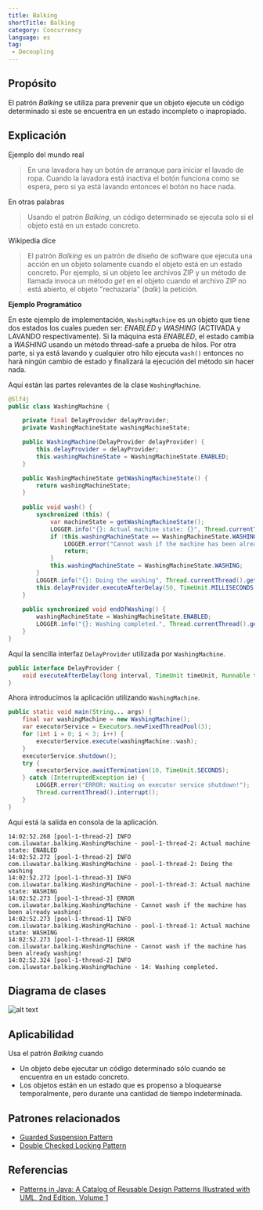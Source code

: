```yaml
---
title: Balking
shortTitle: Balking
category: Concurrency
language: es
tag:
 - Decoupling
---
```


## Propósito

El patrón _Balking_ se utiliza para prevenir que un objeto ejecute un código determinado si
este se encuentra en un estado incompleto o inapropiado.

## Explicación

Ejemplo del mundo real

> En una lavadora hay un botón de arranque para iniciar el lavado de ropa. Cuando la lavadora
> está inactiva el botón funciona como se espera, pero si ya está lavando entonces el botón no hace
> nada.

En otras palabras

> Usando el patrón _Balking_, un código determinado se ejecuta solo si el objeto está en un estado concreto.

Wikipedia dice

> El patrón _Balking_ es un patrón de diseño de software que ejecuta una acción en un objeto solamente cuando
> el objeto está en un estado concreto. Por ejemplo, si un objeto lee archivos ZIP y un método de llamada
> invoca un método _get_ en el objeto cuando el archivo ZIP no está abierto, el objeto "rechazaría" (_balk_)
> la petición.

**Ejemplo Programático**

En este ejemplo de implementación, `WashingMachine` es un objeto que tiene dos estados los cuales pueden
ser: _ENABLED_ y _WASHING_ (ACTIVADA y LAVANDO respectivamente). Si la máquina está _ENABLED_, el estado
cambia a _WASHING_ usando un método thread-safe a prueba de hilos. Por otra parte, si ya está lavando y
cualquier otro hilo ejecuta `wash()` entonces no hará ningún cambio de estado y finalizará la ejecución del
método sin hacer nada.

Aquí están las partes relevantes de la clase `WashingMachine`.

```java
@Slf4j
public class WashingMachine {

    private final DelayProvider delayProvider;
    private WashingMachineState washingMachineState;

    public WashingMachine(DelayProvider delayProvider) {
        this.delayProvider = delayProvider;
        this.washingMachineState = WashingMachineState.ENABLED;
    }

    public WashingMachineState getWashingMachineState() {
        return washingMachineState;
    }
    
    public void wash() {
        synchronized (this) {
            var machineState = getWashingMachineState();
            LOGGER.info("{}: Actual machine state: {}", Thread.currentThread().getName(), machineState);
            if (this.washingMachineState == WashingMachineState.WASHING) {
                LOGGER.error("Cannot wash if the machine has been already washing!");
                return;
            }
            this.washingMachineState = WashingMachineState.WASHING;
        }
        LOGGER.info("{}: Doing the washing", Thread.currentThread().getName());
        this.delayProvider.executeAfterDelay(50, TimeUnit.MILLISECONDS, this::endOfWashing);
    }
    
    public synchronized void endOfWashing() {
        washingMachineState = WashingMachineState.ENABLED;
        LOGGER.info("{}: Washing completed.", Thread.currentThread().getId());
    }
}
```

Aquí la sencilla interfaz `DelayProvider` utilizada por `WashingMachine`.

```java
public interface DelayProvider {
    void executeAfterDelay(long interval, TimeUnit timeUnit, Runnable task);
}
```

Ahora introducimos la aplicación utilizando `WashingMachine`.

```java
public static void main(String... args) {
    final var washingMachine = new WashingMachine();
    var executorService = Executors.newFixedThreadPool(3);
    for (int i = 0; i < 3; i++) {
        executorService.execute(washingMachine::wash);
    }
    executorService.shutdown();
    try {
        executorService.awaitTermination(10, TimeUnit.SECONDS);    
    } catch (InterruptedException ie) {
        LOGGER.error("ERROR: Waiting on executor service shutdown!");
        Thread.currentThread().interrupt();
    }
}
```

Aquí está la salida en consola de la aplicación.

```
14:02:52.268 [pool-1-thread-2] INFO com.iluwatar.balking.WashingMachine - pool-1-thread-2: Actual machine state: ENABLED
14:02:52.272 [pool-1-thread-2] INFO com.iluwatar.balking.WashingMachine - pool-1-thread-2: Doing the washing
14:02:52.272 [pool-1-thread-3] INFO com.iluwatar.balking.WashingMachine - pool-1-thread-3: Actual machine state: WASHING
14:02:52.273 [pool-1-thread-3] ERROR com.iluwatar.balking.WashingMachine - Cannot wash if the machine has been already washing!
14:02:52.273 [pool-1-thread-1] INFO com.iluwatar.balking.WashingMachine - pool-1-thread-1: Actual machine state: WASHING
14:02:52.273 [pool-1-thread-1] ERROR com.iluwatar.balking.WashingMachine - Cannot wash if the machine has been already washing!
14:02:52.324 [pool-1-thread-2] INFO com.iluwatar.balking.WashingMachine - 14: Washing completed.
```

## Diagrama de clases

![alt text](./etc/balking.png "Balking")

## Aplicabilidad

Usa el patrón _Balking_ cuando

* Un objeto debe ejecutar un código determinado sólo cuando se encuentra en un estado concreto.
* Los objetos están en un estado que es propenso a bloquearse temporalmente, pero durante una cantidad de tiempo indeterminada.

## Patrones relacionados

* [Guarded Suspension Pattern](https://java-design-patterns.com/patterns/guarded-suspension/)
* [Double Checked Locking Pattern](https://java-design-patterns.com/patterns/double-checked-locking/)

## Referencias

* [Patterns in Java: A Catalog of Reusable Design Patterns Illustrated with UML, 2nd Edition, Volume 1](https://www.amazon.com/gp/product/0471227293/ref=as_li_qf_asin_il_tl?ie=UTF8&tag=javadesignpat-20&creative=9325&linkCode=as2&creativeASIN=0471227293&linkId=0e39a59ffaab93fb476036fecb637b99)
